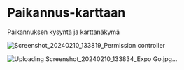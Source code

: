 # Paikannus-karttaan

Paikannuksen kysyntä ja karttanäkymä

![Screenshot_20240210_133819_Permission controller](https://github.com/lavia1/Paikannus-karttaan/assets/127945558/010fcb82-f727-4327-b381-6e514ed286ce)


![Uploading Screenshot_20240210_133834_Expo Go.jpg…]()
